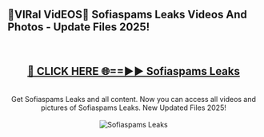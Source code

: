<h2>🔴VIRal VidEOS🔴 Sofiaspams Leaks Videos And Photos - Update Files 2025!</h2>
<br>
<div align="center">
<h2><a href="https://virallinks.top/odZfE0" rel="nofollow">🔴 CLICK HERE 🌐==►► Sofiaspams Leaks</a></h2>
<br>
Get Sofiaspams Leaks and all content. Now you can access all videos and pictures of Sofiaspams Leaks. New Updated Files 2025!
<br>
<br>
<a href="https://virallinks.top/odZfE0" rel="nofollow" data-target="animated-image.originalLink"><img src="https://i.imgur.com/dJHk4Zq.gif)" alt="Sofiaspams Leaks" style="max-width: 100%; display: inline-block;" data-target="animated-image.originalImage"></a>
</div>
<br>
